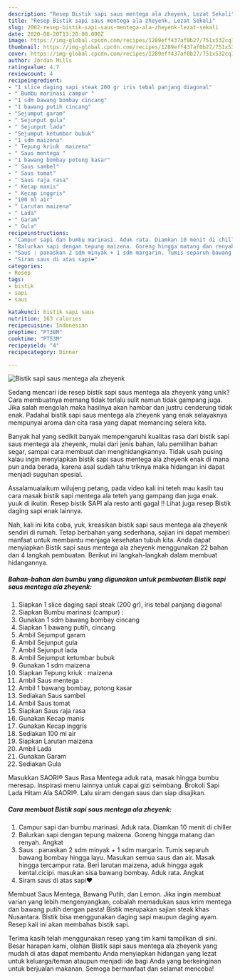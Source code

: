 ```yaml
---
description: "Resep Bistik sapi saus mentega ala zheyenk, Lezat Sekali"
title: "Resep Bistik sapi saus mentega ala zheyenk, Lezat Sekali"
slug: 2002-resep-bistik-sapi-saus-mentega-ala-zheyenk-lezat-sekali
date: 2020-08-20T13:28:08.090Z
image: https://img-global.cpcdn.com/recipes/1289eff437af0b27/751x532cq70/bistik-sapi-saus-mentega-ala-zheyenk-foto-resep-utama.jpg
thumbnail: https://img-global.cpcdn.com/recipes/1289eff437af0b27/751x532cq70/bistik-sapi-saus-mentega-ala-zheyenk-foto-resep-utama.jpg
cover: https://img-global.cpcdn.com/recipes/1289eff437af0b27/751x532cq70/bistik-sapi-saus-mentega-ala-zheyenk-foto-resep-utama.jpg
author: Jordan Mills
ratingvalue: 4.7
reviewcount: 4
recipeingredient:
- "1 slice daging sapi steak 200 gr iris tebal panjang diagonal"
- " Bumbu marinasi campur "
- "1 sdm bawang bombay cincang"
- "1 bawang putih cincang"
- "Sejumput garam"
- " Sejunput gula"
- " Sejunput lada"
- "Sejumput ketumbar bubuk"
- "1 sdm maizena"
- " Tepung kriuk  maizena"
- " Saus mentega "
- "1 bawang bombay potong kasar"
- " Saus sambel"
- " Saus tomat"
- " Saus raja rasa"
- " Kecap manis"
- " Kecap inggris"
- "100 ml air"
- " Larutan maizena"
- " Lada"
- " Garam"
- " Gula"
recipeinstructions:
- "Campur sapi dan bumbu marinasi. Aduk rata. Diamkan 10 menit di chiller"
- "Balurkan sapi dengan tepung maizena. Goreng hingga matang dan renyah. Angkat"
- "Saus : panaskan 2 sdm minyak + 1 sdm margarin. Tumis separuh bawang bombay hingga layu. Masukan semua saus dan air. Masak hingga tercampur rata. Beri larutan maizena, aduk hingga agak kental.cicipi. masukan sisa bawang bombay. Aduk rata. Angkat"
- "Siram saus di atas sapi❤️"
categories:
- Resep
tags:
- bistik
- sapi
- saus

katakunci: bistik sapi saus 
nutrition: 163 calories
recipecuisine: Indonesian
preptime: "PT38M"
cooktime: "PT53M"
recipeyield: "4"
recipecategory: Dinner

---
```



![Bistik sapi saus mentega ala zheyenk](https://img-global.cpcdn.com/recipes/1289eff437af0b27/751x532cq70/bistik-sapi-saus-mentega-ala-zheyenk-foto-resep-utama.jpg)

Sedang mencari ide resep bistik sapi saus mentega ala zheyenk yang unik? Cara membuatnya memang tidak terlalu sulit namun tidak gampang juga. Jika salah mengolah maka hasilnya akan hambar dan justru cenderung tidak enak. Padahal bistik sapi saus mentega ala zheyenk yang enak selayaknya mempunyai aroma dan cita rasa yang dapat memancing selera kita.

Banyak hal yang sedikit banyak mempengaruhi kualitas rasa dari bistik sapi saus mentega ala zheyenk, mulai dari jenis bahan, lalu pemilihan bahan segar, sampai cara membuat dan menghidangkannya. Tidak usah pusing kalau ingin menyiapkan bistik sapi saus mentega ala zheyenk enak di mana pun anda berada, karena asal sudah tahu triknya maka hidangan ini dapat menjadi suguhan spesial.

Assalamualaikum wilujeng petang, pada video kali ini teteh mau kasih tau cara masak bistik sapi mentega ala teteh yang gampang dan juga enak. yuuk di ikutin. Resep bistik SAPI ala resto anti gagal !! Lihat juga resep Bistik daging sapi enak lainnya.


Nah, kali ini kita coba, yuk, kreasikan bistik sapi saus mentega ala zheyenk sendiri di rumah. Tetap berbahan yang sederhana, sajian ini dapat memberi manfaat untuk membantu menjaga kesehatan tubuh kita. Anda dapat menyiapkan Bistik sapi saus mentega ala zheyenk menggunakan 22 bahan dan 4 langkah pembuatan. Berikut ini langkah-langkah dalam membuat hidangannya.

<!--inarticleads1-->

##### Bahan-bahan dan bumbu yang digunakan untuk pembuatan Bistik sapi saus mentega ala zheyenk:

1. Siapkan 1 slice daging sapi steak (200 gr), iris tebal panjang diagonal
1. Siapkan  Bumbu marinasi (campur) :
1. Gunakan 1 sdm bawang bombay cincang
1. Siapkan 1 bawang putih, cincang
1. Ambil Sejumput garam
1. Ambil  Sejunput gula
1. Ambil  Sejunput lada
1. Ambil Sejumput ketumbar bubuk
1. Gunakan 1 sdm maizena
1. Siapkan  Tepung kriuk : maizena
1. Ambil  Saus mentega :
1. Ambil 1 bawang bombay, potong kasar
1. Sediakan  Saus sambel
1. Ambil  Saus tomat
1. Siapkan  Saus raja rasa
1. Gunakan  Kecap manis
1. Gunakan  Kecap inggris
1. Sediakan 100 ml air
1. Siapkan  Larutan maizena
1. Ambil  Lada
1. Gunakan  Garam
1. Sediakan  Gula


Masukkan SAORI® Saus Rasa Mentega aduk rata, masak hingga bumbu meresap. Inspirasi menu lainnya untuk capai gizi seimbang. Brokoli Sapi Lada Hitam Ala SAORI®. Lalu siram dengan saus dan siap disajikan. 

<!--inarticleads2-->

##### Cara membuat Bistik sapi saus mentega ala zheyenk:

1. Campur sapi dan bumbu marinasi. Aduk rata. Diamkan 10 menit di chiller
1. Balurkan sapi dengan tepung maizena. Goreng hingga matang dan renyah. Angkat
1. Saus : panaskan 2 sdm minyak + 1 sdm margarin. Tumis separuh bawang bombay hingga layu. Masukan semua saus dan air. Masak hingga tercampur rata. Beri larutan maizena, aduk hingga agak kental.cicipi. masukan sisa bawang bombay. Aduk rata. Angkat
1. Siram saus di atas sapi❤️


Membuat Saus Mentega, Bawang Putih, dan Lemon. Jika ingin membuat varian yang lebih mengenyangkan, cobalah memadukan saus krim mentega dan bawang putih dengan pasta! Bistik merupakan sajian steak khas Nusantara. Bistik bisa menggunakan daging sapi maupun daging ayam. Resep kali ini akan membahas bistik sapi. 

Terima kasih telah menggunakan resep yang tim kami tampilkan di sini. Besar harapan kami, olahan Bistik sapi saus mentega ala zheyenk yang mudah di atas dapat membantu Anda menyiapkan hidangan yang lezat untuk keluarga/teman ataupun menjadi ide bagi Anda yang berkeinginan untuk berjualan makanan. Semoga bermanfaat dan selamat mencoba!
